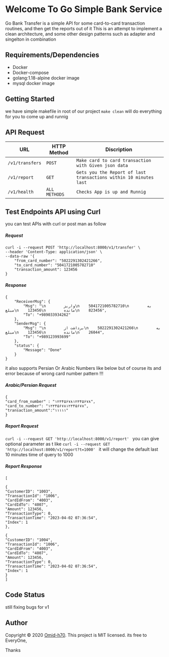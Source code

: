 
# Welcome To Go Simple Bank Service 
Go Bank Transfer is a simple API for some card-to-card transaction routines, and then get the reports out
of it
This is an attempt to implement a clean architecture, and some other design patterns such as adapter and singelton in combination
## Requirements/Dependencies
- Docker
- Docker-compose
- golang:1.18-alpine docker image
- mysql docker image
##  Getting Started
we have simple makefile in root of our project 
`make clean` 
will do everything for you to come up and runnig

## API Request
|      URL          |HTTP Method|Discription|
|----------------|-------------------------------|-----------------------------|
|`/v1/transfers`|`POST`            |`Make card to card transaction with Given json data   `         |
|`/v1/report`|`GET`            |`Gets you the Report of last transactions within 10 minutes last`            |
|`/v1/health`|`ALL METHODS`|`Checks App is up and Runnig`|


## Test Endpoints API using Curl
you can test APIs with curl or post man as follow
 ##### Request
```
curl -i --request POST 'http://localhost:8000/v1/transfer' \
--header 'Content-Type: application/json' \
--data-raw '{
    "from_card_number": "5022291302421266",
    "to_card_number": "5041721005782710"
    "transaction_amount": 123456
}
```
##### Response
```
{
    "ReceiverMsg": {
        "Msg": "\n        واریز\n    5041721005782710\n        به مبلغ\n    123456\n        مانده\n    823456",
        "To": "+989033934262"
    },
    "SenderMsg": {
        "Msg": "\n        برداشت از\n    5022291302421266\n        به مبلغ\n    123456\n        مانده\n    26044",
        "To": "+989123993699"
    },
    "status": {
        "Message": "Done"
    }
}
```
it also supports Persian  Or Arabic Numbers like below but of course its and error because of wrong card number pattern !!!
##### Arabic/Persian Request 
```
{
"card_from_number" : "۱۲۳۴۵۶۷۸۱۲۳۴۵۶۷۸",
"card_to_number": "۱۲۳۴۵۶۷۸۱۲۳۴۵۶۷۸",
"transaction_amount":"۱۱۱۱۱"
}
```

 ##### Report Request
```curl -i --request GET 'http://localhost:8000/v1/report' ```
you can give optional parameter as t like
```curl -i --request GET 'http://localhost:8000/v1/report?t=1000' ```
it will change the default last 10 minutes time of query to 1000
 ##### Report Response 
 ```
 [

{
"CustomerID": "1003",
"TransactionId": "1006",
"CardIdFrom": "4003",
"CardIdTo": "4007",
"Amount": 123456,
"TransactionType": 0,
"TransactionTime": "2023-04-02 07:36:54",
"Index": 1
},

{
"CustomerID": "1004",
"TransactionId": "1006",
"CardIdFrom": "4003",
"CardIdTo": "4007",
"Amount": 123456,
"TransactionType": 0,
"TransactionTime": "2023-04-02 07:36:54",
"Index": 1
}
]
```

## Code Status
still fixing bugs for v1

## Author
Copyright © 2020 [Omid-h70](https://github.com/omid-h70). This project is MIT licensed. its free to EveryOne,

Thanks

